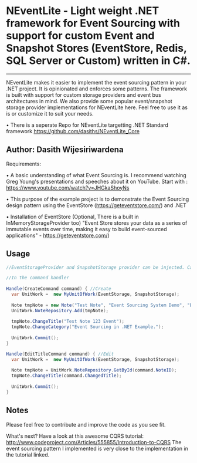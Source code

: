 # NEventLite - Light weight .NET framework for Event Sourcing with support for custom Event and Snapshot Stores (EventStore, Redis, SQL Server or Custom) written in C#.
---------------------------------
NEventLite makes it easier to implement the event sourcing pattern in your .NET project. It is opinionated and enforces some patterns. The framework is built with support for custom storage providers and event bus architectures in mind. We also provide some popular event/snapshot storage provider implementations for NEventLite here. Feel free to use it as is or customize it to suit your needs.

• There is a seperate Repo for NEventLite targetting .NET Standard framework https://github.com/dasiths/NEventLite_Core

Author: Dasith Wijesiriwardena
----------------------------------
Requirements:

•	A basic understanding of what Event Sourcing is. I recommend watching Greg Young's presentations and speeches about it on YouTube. 
Start with : https://www.youtube.com/watch?v=JHGkaShoyNs

• This purpose of the example project is to demonstrate the Event Sourcing design pattern using the EventStore (https://geteventstore.com/) and .NET

•	Installation of EventStore (Optional, There is a built in InMemoryStorageProvider too)
"Event Store stores your data as a series of immutable events over time, making it easy to build event-sourced applications" - https://geteventstore.com/)

Usage
------------------------------------
```C#
//EventStorageProvider and SnapshotStorage provider can be injected. Can be created per command or once per lifetime.

//In the command handler
 
Handle(CreateCommand command) { //Create 
  var UnitWork =  new MyUnitOfWork(EventStorage, SnapshotStorage);
 
  Note tmpNote = new Note("Test Note", "Event Sourcing System Demo", "Event Sourcing");
  UnitWork.NoteRepository.Add(tmpNote);
   
  tmpNote.ChangeTitle("Test Note 123 Event");
  tmpNote.ChangeCategory("Event Sourcing in .NET Example.");
 
  UnitWork.Commit();
}

Handle(EditTitleCommand command) { //Edit 
  var UnitWork =  new MyUnitOfWork(EventStorage, SnapshotStorage);
 
  Note tmpNote = UnitWork.NoteRepository.GetById(command.NoteID);
  tmpNote.ChangeTitle(command.ChangedTitle);
 
  UnitWork.Commit();
}
```

Notes
------------------------------------
Please feel free to contribute and improve the code as you see fit.

What's next?
Have a look at this awesome CQRS tutorial: http://www.codeproject.com/Articles/555855/Introduction-to-CQRS
The event sourcing pattern I implemented is very close to the implementation in the tutorial linked.
